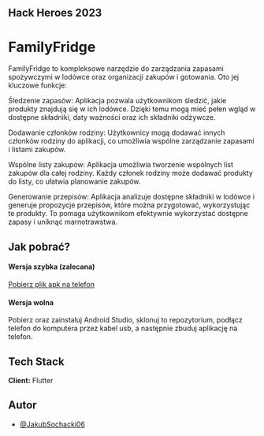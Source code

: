 ## Hack Heroes 2023

# FamilyFridge

FamilyFridge to kompleksowe narzędzie do zarządzania zapasami spożywczymi w lodówce oraz organizacji zakupów i gotowania. Oto jej kluczowe funkcje:

Śledzenie zapasów: Aplikacja pozwala użytkownikom śledzić, jakie produkty znajdują się w ich lodówce. Dzięki temu mogą mieć pełen wgląd w dostępne składniki, daty ważności oraz ich składniki odżywcze.

Dodawanie członków rodziny: Użytkownicy mogą dodawać innych członków rodziny do aplikacji, co umożliwia wspólne zarządzanie zapasami i listami zakupów.

Wspólne listy zakupów: Aplikacja umożliwia tworzenie wspólnych list zakupów dla całej rodziny. Każdy członek rodziny może dodawać produkty do listy, co ułatwia planowanie zakupów.

Generowanie przepisów: Aplikacja analizuje dostępne składniki w lodówce i generuje propozycje przepisów, które można przygotować, wykorzystując te produkty. To pomaga użytkownikom efektywnie wykorzystać dostępne zapasy i uniknąć marnotrawstwa.

## Jak pobrać?

#### **Wersja szybka (zalecana)**

<a href="https://github.com/JakubSochacki06/MojeMiasto_flutter/blob/master/app-release.apk">Pobierz plik apk na telefon</a>

#### **Wersja wolna**

Pobierz oraz zainstaluj Android Studio, sklonuj to repozytorium, podłącz telefon do komputera przez kabel usb, a następnie zbuduj aplikację na telefon.


## Tech Stack

**Client:** Flutter


## Autor

- [@JakubSochacki06](https://github.com/JakubSochacki06)
